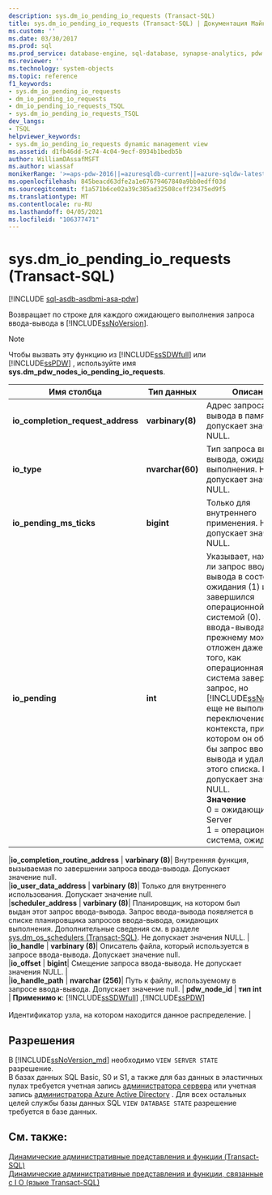 ```yaml
---
description: sys.dm_io_pending_io_requests (Transact-SQL)
title: sys.dm_io_pending_io_requests (Transact-SQL) | Документация Майкрософт
ms.custom: ''
ms.date: 03/30/2017
ms.prod: sql
ms.prod_service: database-engine, sql-database, synapse-analytics, pdw
ms.reviewer: ''
ms.technology: system-objects
ms.topic: reference
f1_keywords:
- sys.dm_io_pending_io_requests
- dm_io_pending_io_requests
- dm_io_pending_io_requests_TSQL
- sys.dm_io_pending_io_requests_TSQL
dev_langs:
- TSQL
helpviewer_keywords:
- sys.dm_io_pending_io_requests dynamic management view
ms.assetid: d1fb46dd-5c74-4c04-9ecf-8934b1bedb5b
author: WilliamDAssafMSFT
ms.author: wiassaf
monikerRange: '>=aps-pdw-2016||=azuresqldb-current||=azure-sqldw-latest||>=sql-server-2016||>=sql-server-linux-2017||=azuresqldb-mi-current'
ms.openlocfilehash: 845beacd63dfe2a1e67679467840a9bb0edff03d
ms.sourcegitcommit: f1a571b6ce02a39c385ad32508ceff23475ed9f5
ms.translationtype: MT
ms.contentlocale: ru-RU
ms.lasthandoff: 04/05/2021
ms.locfileid: "106377471"
---
```

# <a name="sysdm_io_pending_io_requests-transact-sql"></a>sys.dm_io_pending_io_requests (Transact-SQL)
[!INCLUDE [sql-asdb-asdbmi-asa-pdw](../../includes/applies-to-version/sql-asdb-asdbmi-asa-pdw.md)]

  Возвращает по строке для каждого ожидающего выполнения запроса ввода-вывода в [!INCLUDE[ssNoVersion](../../includes/ssnoversion-md.md)].  
  
> [!NOTE]  
>  Чтобы вызвать эту функцию из [!INCLUDE[ssSDWfull](../../includes/sssdwfull-md.md)] или [!INCLUDE[ssPDW](../../includes/sspdw-md.md)] , используйте имя **sys.dm_pdw_nodes_io_pending_io_requests**.  
  
|Имя столбца|Тип данных|Описание|  
|-----------------|---------------|-----------------|  
|**io_completion_request_address**|**varbinary(8)**|Адрес запроса ввода-вывода в памяти. Не допускает значение NULL.|  
|**io_type**|**nvarchar(60)**|Тип запроса ввода-вывода, ожидающего выполнения. Не допускает значение NULL.|  
|**io_pending_ms_ticks**|**bigint**|Только для внутреннего применения. Не допускает значение NULL.| 
|**io_pending**|**int**|Указывает, находится ли запрос ввода-вывода в состоянии ожидания (1) или завершился операционной системой (0). Запрос ввода-вывода по-прежнему может быть отложен даже после того, как операционная система завершила запрос, но [!INCLUDE[ssNoVersion](../../includes/ssnoversion-md.md)] еще не выполнил переключение контекста, при котором он обработал бы запрос ввода-вывода и удалит его из этого списка. Не допускает значение NULL. <br /> **Значение** <br /> 0 = ожидающие SQL Server <br /> 1 = операционная система, ожидающая <br />|  

|**io_completion_routine_address** | **varbinary (8)**| Внутренняя функция, вызываемая по завершении запроса ввода-вывода. Допускает значение null.  
|**io_user_data_address** | **varbinary (8)**| Только для внутреннего использования. Допускает значение null.  
|**scheduler_address** | **varbinary (8)**| Планировщик, на котором был выдан этот запрос ввода-вывода. Запрос ввода-вывода появляется в списке планировщика запросов ввода-вывода, ожидающих выполнения. Дополнительные сведения см. в разделе [sys.dm_os_schedulers &#40;Transact-SQL&#41;](../../relational-databases/system-dynamic-management-views/sys-dm-os-schedulers-transact-sql.md). Не допускает значения NULL. |  
|**io_handle** | **varbinary (8)**| Описатель файла, который используется в запросе ввода-вывода. Допускает значение null.  
|**io_offset** | **bigint**| Смещение запроса ввода-вывода. Не допускает значения NULL. |  
|**io_handle_path** | **nvarchar (256)**| Путь к файлу, используемому в запросе ввода-вывода. Допускает значение null. | **pdw_node_id** | **тип int** | **Применимо к**: [!INCLUDE[ssSDWfull](../../includes/sssdwfull-md.md)] ,[!INCLUDE[ssPDW](../../includes/sspdw-md.md)]<br /><br /> Идентификатор узла, на котором находится данное распределение. |  
  
## <a name="permissions"></a>Разрешения  

В [!INCLUDE[ssNoVersion_md](../../includes/ssnoversion-md.md)] необходимо `VIEW SERVER STATE` разрешение.   
В базах данных SQL Basic, S0 и S1, а также для баз данных в эластичных пулах требуется учетная запись [администратора сервера](/azure/azure-sql/database/logins-create-manage#existing-logins-and-user-accounts-after-creating-a-new-database) или учетная запись [администратора Azure Active Directory](/azure/azure-sql/database/authentication-aad-overview#administrator-structure) . Для всех остальных целей службы базы данных SQL `VIEW DATABASE STATE` разрешение требуется в базе данных.   
  
## <a name="see-also"></a>См. также:  
 [Динамические административные представления и функции (Transact-SQL)](~/relational-databases/system-dynamic-management-views/system-dynamic-management-views.md)   
 [Динамические административные представления и функции, связанные с I O &#40;языке Transact-SQL&#41;](../../relational-databases/system-dynamic-management-views/i-o-related-dynamic-management-views-and-functions-transact-sql.md)  
  
